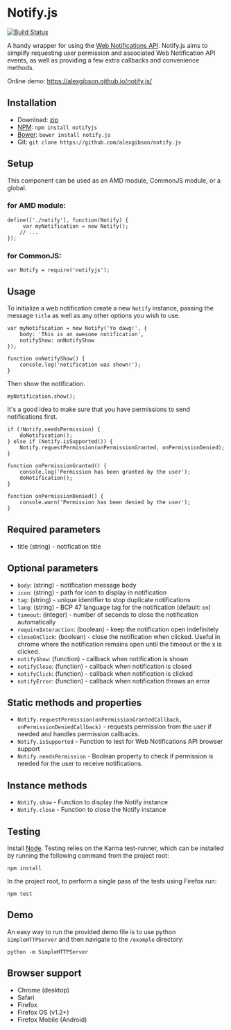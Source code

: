 Notify.js
=========

[![Build Status](https://travis-ci.org/alexgibson/notify.js.png?branch=master)](https://travis-ci.org/alexgibson/notify.js)

A handy wrapper for using the [Web Notifications API](http://www.w3.org/TR/notifications/). Notify.js aims to simplify requesting user permission and associated Web Notification API events, as well as providing a few extra callbacks and convenience methods.

Online demo: https://alexgibson.github.io/notify.js/

Installation
---------------------------------------

* Download: [zip](https://github.com/alexgibson/notify.js/zipball/master)
* [NPM](https://www.npmjs.org/): `npm install notifyjs`
* [Bower](https://github.com/twitter/bower/): `bower install notify.js`
* Git: `git clone https://github.com/alexgibson/notify.js`

Setup
---------

This component can be used as an AMD module, CommonJS module, or a global.

### for AMD module:
```
define(['./notify'], function(Notify) {
     var myNotification = new Notify();
    // ...
});
```

### for CommonJS:
```
var Notify = require('notifyjs');
```

Usage
-----

To initialize a web notification create a new `Notify` instance, passing the message `title` as well as any other options you wish to use.

```
var myNotification = new Notify('Yo dawg!', {
	body: 'This is an awesome notification',
	notifyShow: onNotifyShow
});

function onNotifyShow() {
	console.log('notification was shown!');
}
```

Then show the notification.  

```
myNotification.show();
```

It's a good idea to make sure that you have permissions to send notifications first.

```
if (!Notify.needsPermission) {
    doNotification();
} else if (Notify.isSupported()) {
    Notify.requestPermission(onPermissionGranted, onPermissionDenied);
}

function onPermissionGranted() {
	console.log('Permission has been granted by the user');
	doNotification();
}

function onPermissionDenied() {
	console.warn('Permission has been denied by the user');
}
```

Required parameters
-------------------

* title (string) - notification title

Optional parameters
-------------------

* `body`: (string) - notification message body
* `icon`: (string) - path for icon to display in notification
* `tag`: (string) - unique identifier to stop duplicate notifications
* `lang`: (string) - BCP 47 language tag for the notification (default: `en`)
* `timeout`: (integer) - number of seconds to close the notification automatically
* `requireInteraction`: (boolean) - keep the notification open indefinitely
* `closeOnClick`: (boolean) - close the notification when clicked. Useful in chrome where the notification remains open until the timeout or the x is clicked.
* `notifyShow`: (function) - callback when notification is shown
* `notifyClose`: (function) - callback when notification is closed
* `notifyClick`: (function) - callback when notification is clicked
* `notifyError`: (function) - callback when notification throws an error

Static methods and properties
-----------------------------

* `Notify.requestPermission(onPermissionGrantedCallback, onPermissionDeniedCallback)` - requests permission from the user if needed and handles permission callbacks.
* `Notify.isSupported` - Function to test for Web Notifications API browser support
* `Notify.needsPermission` - Boolean property to check if permission is needed for the user to receive notifications.

Instance methods
-----------------------------
* `Notify.show` - Function to display the Notify instance
* `Notify.close` - Function to close the Notify instance

Testing
-------

Install [Node](http://nodejs.org). Testing relies on the Karma test-runner, which can be installed by running the following command from the project root:

```
npm install
```

In the project root, to perform a single pass of the tests using Firefox run:

```
npm test
```

Demo
----

An easy way to run the provided demo file is to use python `SimpleHTTPServer` and then navigate to the `/example` directory:

```
python -m SimpleHTTPServer
```

Browser support
---------------------------------------

- Chrome (desktop)
- Safari
- Firefox
- Firefox OS (v1.2+)
- Firefox Mobile (Android)
